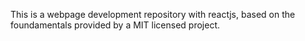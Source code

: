 This is a webpage development repository with reactjs, based on the foundamentals provided by a MIT licensed project.
